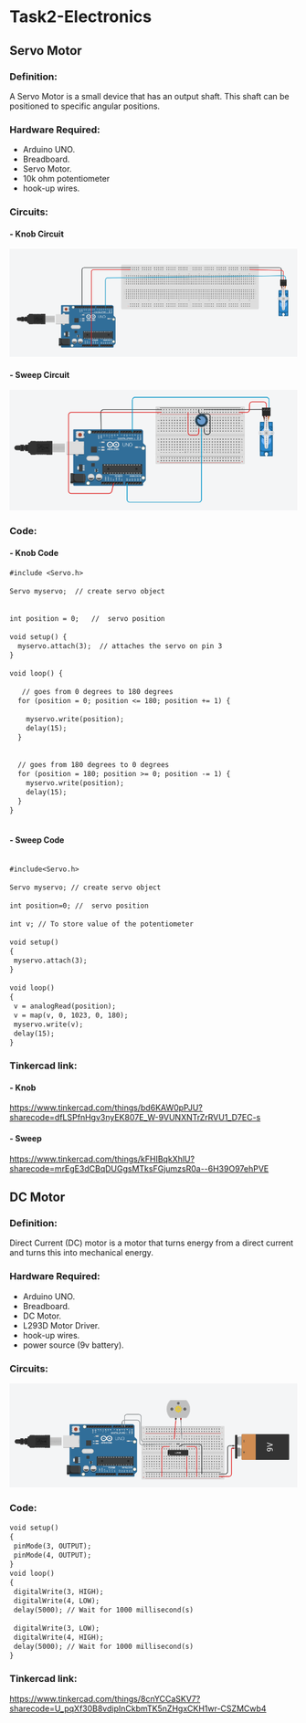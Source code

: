 # Task2-Electronics


## Servo Motor

 ### Definition:
  A Servo Motor is a small device that has an output shaft. This shaft can be positioned to specific angular positions.

 ### Hardware Required:
  - Arduino UNO.
  - Breadboard.
  - Servo Motor.
  - 10k ohm potentiometer
  - hook-up wires.

  ### Circuits:

   
   #### - Knob Circuit
   ![image](knob.png)
   
   #### - Sweep Circuit
  ![image](Sweep.png)



  ### Code:

  #### - Knob Code

```
#include <Servo.h>

Servo myservo;  // create servo object 


int position = 0;   //  servo position

void setup() {
  myservo.attach(3);  // attaches the servo on pin 3 
}

void loop() {
  
   // goes from 0 degrees to 180 degrees
  for (position = 0; position <= 180; position += 1) {
    
    myservo.write(position);              
    delay(15);                       
  }
  
  
  // goes from 180 degrees to 0 degrees
  for (position = 180; position >= 0; position -= 1) { 
    myservo.write(position);              
    delay(15);                       
  }
}
  
```

 #### - Sweep Code

 ```

#include<Servo.h> 

Servo myservo; // create servo object

int position=0; //  servo position

int v; // To store value of the potentiometer

void setup()
{
  myservo.attach(3);
}

void loop()
{
  v = analogRead(position);           
  v = map(v, 0, 1023, 0, 180); 
  myservo.write(v);                  
  delay(15); 
}

 ```

  ### Tinkercad link:

  #### - Knob
  https://www.tinkercad.com/things/bd6KAW0pPJU?sharecode=dfLSPfnHgv3nyEK807E_W-9VUNXNTrZrRVU1_D7EC-s

  #### - Sweep 
  https://www.tinkercad.com/things/kFHIBqkXhlU?sharecode=mrEgE3dCBqDUGgsMTksFGjumzsR0a--6H39O97ehPVE
  
      


## DC Motor

 ### Definition:
  Direct Current (DC) motor is a motor that turns energy from a direct current and
  turns this into mechanical energy.

 ### Hardware Required:
  - Arduino UNO.
  - Breadboard.
  - DC Motor.
  - L293D Motor Driver.
  - hook-up wires.
  - power source (9v battery).

  ### Circuits:

   ![image](DC_Motor.png)
   
  ### Code:
  
 ```
void setup()
{
  pinMode(3, OUTPUT);
  pinMode(4, OUTPUT);
}
void loop()
{
  digitalWrite(3, HIGH);
  digitalWrite(4, LOW);
  delay(5000); // Wait for 1000 millisecond(s)
  
  digitalWrite(3, LOW);
  digitalWrite(4, HIGH);
  delay(5000); // Wait for 1000 millisecond(s)
}

 ```

  ### Tinkercad link:

https://www.tinkercad.com/things/8cnYCCaSKV7?sharecode=U_pqXf30B8vdipInCkbmTK5nZHgxCKH1wr-CSZMCwb4

  

